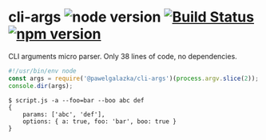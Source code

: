 # cli-args ![node version](https://img.shields.io/node/v/%40pawelgalazka%2Fcli-args.svg) [![Build Status](https://travis-ci.org/pawelgalazka/cli-args.svg?branch=master)](https://travis-ci.org/pawelgalazka/microargs) [![npm version](https://badge.fury.io/js/%40pawelgalazka%2Fcli-args.svg)](https://badge.fury.io/js/%40pawelgalazka%2Fcli-args)
CLI arguments micro parser. Only 38 lines of code, no dependencies.

``` js
#!/usr/bin/env node
const args = require('@pawelgalazka/cli-args')(process.argv.slice(2));
console.dir(args);
```

```
$ script.js -a --foo=bar --boo abc def
{
    params: ['abc', 'def'],
    options: { a: true, foo: 'bar', boo: true }
}
